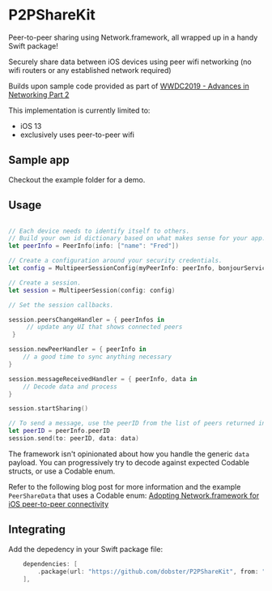 # P2PShareKit

Peer-to-peer sharing using Network.framework, all wrapped up in a handy Swift package!

Securely share data between iOS devices using peer wifi networking (no wifi routers or any established network required)

Builds upon sample code provided as part of [WWDC2019 - Advances in Networking Part 2][wwdc-2019-advanced-networking]

This implementation is currently limited to:
- iOS 13
- exclusively uses peer-to-peer wifi

## Sample app

Checkout the example folder for a demo.

## Usage

```swift

// Each device needs to identify itself to others.
// Build your own id dictionary based on what makes sense for your app.
let peerInfo = PeerInfo(info: ["name": "Fred"])

// Create a configuration around your security credentials.
let config = MultipeerSessionConfig(myPeerInfo: peerInfo, bonjourService: "_demo._tcp", presharedKey: "1234", identity: "Demo")

// Create a session.
let session = MultipeerSession(config: config)

// Set the session callbacks.

session.peersChangeHandler = { peerInfos in 
     // update any UI that shows connected peers
 }

session.newPeerHandler = { peerInfo in 
    // a good time to sync anything necessary 
}

session.messageReceivedHandler = { peerInfo, data in 
    // Decode data and process
}

session.startSharing()

// To send a message, use the peerID from the list of peers returned in peersChangeHandler.
let peerID = peerInfo.peerID
session.send(to: peerID, data: data)
```

The framework isn't opinionated about how you handle the generic `data` payload. You can progressively try to decode against expected Codable structs, or use a Codable enum.

Refer to the following blog post for more information and the example `PeerShareData` that uses a Codable enum: 
[Adopting Network.framework for iOS peer-to-peer connectivity][blog-post]

## Integrating

Add the depedency in your Swift package file:

```swift
    dependencies: [
        .package(url: "https://github.com/dobster/P2PShareKit", from: "0.1.0")
    ],
```


[multipeer-connectivity]: https://developer.apple.com/documentation/multipeerconnectivity
[wwdc-2019-advanced-networking]: https://developer.apple.com/videos/play/wwdc2019/713/
[network-framework]: https://developer.apple.com/documentation/network
[blog-post]: http://127.0.0.1:4000/ios/ipados/ipad/network.framework/2020/02/08/peer-to-peer-sharing-ios.html
